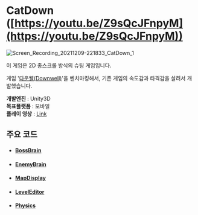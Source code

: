 
# CatDown ([https://youtu.be/Z9sQcJFnpyM](https://youtu.be/Z9sQcJFnpyM))

![Screen_Recording_20211209-221833_CatDown_1](https://user-images.githubusercontent.com/36800639/152974931-25161746-d136-4f57-b35f-e18497a190fa.gif)

이 게임은 2D 종스크롤 방식의 슈팅 게임입니다.

게임 '[다운웰(Downwell)](https://youtu.be/tpDONgfBuzk)'을 벤치마킹해서, 기존 게임의 속도감과 타격감을 살려서 개발했습니다.

__개발엔진__ : Unity3D   
__목표플랫폼__ : 모바일   
__플레이 영상__ : [Link](https://youtu.be/Z9sQcJFnpyM)



## 주요 코드
+ #### [BossBrain](https://github.com/ComeBiga/DownWellGame/tree/main/DownWell/Assets/1.Scripts/Enemy/Boss/Pattern/README.md)
+ #### [EnemyBrain](https://github.com/ComeBiga/DownWellGame/blob/main/DownWell/Assets/99.EnemyEditor/Scripts/README.md)
+ #### [MapDisplay](https://github.com/ComeBiga/DownWellGame/tree/main/DownWell/Assets/1.Scripts/Map)
+ #### [LevelEditor](https://github.com/ComeBiga/DownWellGame/tree/main/DownWell/Assets/99.LevelEditor/README.md)
+ #### [Physics](https://github.com/ComeBiga/DownWellGame/blob/main/DownWell/Assets/1.Scripts/Player/README.md)
